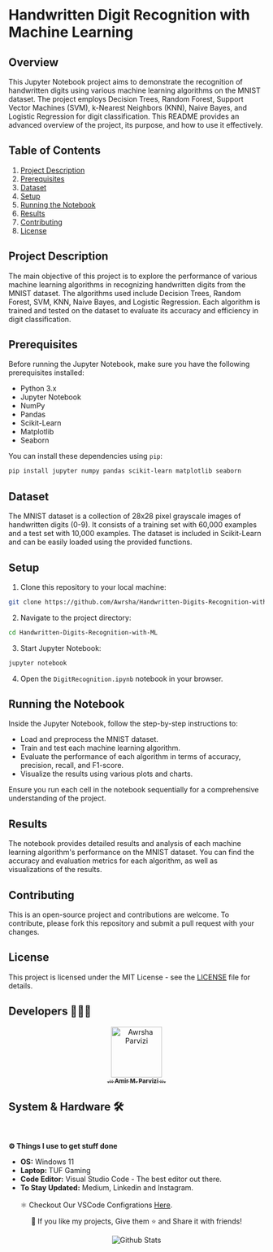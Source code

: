 # Handwritten Digit Recognition with Machine Learning

## Overview

This Jupyter Notebook project aims to demonstrate the recognition of handwritten digits using various machine learning algorithms on the MNIST dataset. The project employs Decision Trees, Random Forest, Support Vector Machines (SVM), k-Nearest Neighbors (KNN), Naive Bayes, and Logistic Regression for digit classification. This README provides an advanced overview of the project, its purpose, and how to use it effectively.

## Table of Contents

1. [Project Description](#project-description)
2. [Prerequisites](#prerequisites)
3. [Dataset](#dataset)
4. [Setup](#setup)
5. [Running the Notebook](#running-the-notebook)
6. [Results](#results)
7. [Contributing](#contributing)
8. [License](#license)

## Project Description

The main objective of this project is to explore the performance of various machine learning algorithms in recognizing handwritten digits from the MNIST dataset. The algorithms used include Decision Trees, Random Forest, SVM, KNN, Naive Bayes, and Logistic Regression. Each algorithm is trained and tested on the dataset to evaluate its accuracy and efficiency in digit classification.

## Prerequisites

Before running the Jupyter Notebook, make sure you have the following prerequisites installed:

- Python 3.x
- Jupyter Notebook
- NumPy
- Pandas
- Scikit-Learn
- Matplotlib
- Seaborn

You can install these dependencies using `pip`:

```bash
pip install jupyter numpy pandas scikit-learn matplotlib seaborn
```

## Dataset

The MNIST dataset is a collection of 28x28 pixel grayscale images of handwritten digits (0-9). It consists of a training set with 60,000 examples and a test set with 10,000 examples. The dataset is included in Scikit-Learn and can be easily loaded using the provided functions.

## Setup

1. Clone this repository to your local machine:

```bash
git clone https://github.com/Awrsha/Handwritten-Digits-Recognition-with-ML.git
```

2. Navigate to the project directory:

```bash
cd Handwritten-Digits-Recognition-with-ML
```

3. Start Jupyter Notebook:

```bash
jupyter notebook
```

4. Open the `DigitRecognition.ipynb` notebook in your browser.

## Running the Notebook

Inside the Jupyter Notebook, follow the step-by-step instructions to:

- Load and preprocess the MNIST dataset.
- Train and test each machine learning algorithm.
- Evaluate the performance of each algorithm in terms of accuracy, precision, recall, and F1-score.
- Visualize the results using various plots and charts.

Ensure you run each cell in the notebook sequentially for a comprehensive understanding of the project.

## Results

The notebook provides detailed results and analysis of each machine learning algorithm's performance on the MNIST dataset. You can find the accuracy and evaluation metrics for each algorithm, as well as visualizations of the results.

## Contributing

This is an open-source project and contributions are welcome. To contribute, please fork this repository and submit a pull request with your changes.

## License

This project is licensed under the MIT License - see the [LICENSE](LICENSE) file for details.

## Developers 👨🏻‍💻

<p align="center">
<a href="https://github.com/Awrsha"><img src="https://avatars.githubusercontent.com/u/89135083?v=4" width="100;" alt="Awrsha Parvizi"/><br /><sub><b>.:: Amir M. Parvizi ::.</b></sub></a>
</p>

## System & Hardware 🛠  
<br> <summary><b>⚙️ Things I use to get stuff done</b></summary> <ul> <li><b>OS:</b> Windows 11</li> <li><b>Laptop: </b>TUF Gaming</li> <li><b>Code Editor:</b> Visual Studio Code - The best editor out there.</li> <li><b>To Stay Updated:</b> Medium, Linkedin and Instagram.</li> <br /> ⚛️ Checkout Our VSCode Configrations <a href="">Here</a>. </ul> <p align="center">💙 If you like my projects, Give them ⭐ and Share it with friends!</p></p>

<p align="center">
<img src="https://raw.githubusercontent.com/mayhemantt/mayhemantt/Update/svg/Bottom.svg" alt="Github Stats" />
</p>

